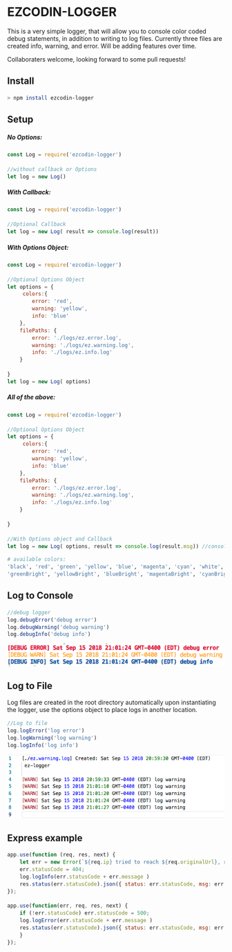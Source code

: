 # EZCODIN-LOGGER

This is a very simple logger, that will allow you to console color coded debug statements, in addition to writing to log files. Currently three files are created info, warning, and error. Will be adding features over time. 

Collaboraters welcome, looking forward to some pull requests! 

## Install

```bash
> npm install ezcodin-logger
```
## Setup
##### No Options:
```javascript
const Log = require('ezcodin-logger')

//without callback or Options
let log = new Log()
```
##### With Callback:
```javascript
const Log = require('ezcodin-logger')

//Optional Callback
let log = new Log( result => console.log(result))
```
##### With Options Object:
```javascript
const Log = require('ezcodin-logger')

//Optional Options Object
let options = {
     colors:{
        error: 'red',
        warning: 'yellow',
        info: 'blue'
    },
    filePaths: {
        error: './logs/ez.error.log',
        warning: './logs/ez.warning.log',
        info: './logs/ez.info.log'
    }

}
let log = new Log( options)
```
##### All of the above:
```javascript
const Log = require('ezcodin-logger')

//Optional Options Object
let options = {
     colors:{
        error: 'red',
        warning: 'yellow',
        info: 'blue'
    },
    filePaths: {
        error: './logs/ez.error.log',
        warning: './logs/ez.warning.log',
        info: './logs/ez.info.log'
    }

}

//With Options object and Callback
let log = new Log( options, result => console.log(result.msg)) //console => 'ezcodin-logger initialized'
```
```bash
# available colors: 
'black', 'red', 'green', 'yellow', 'blue', 'magenta', 'cyan', 'white', 'gray', 'redBright',
'greenBright', 'yellowBright', 'blueBright', 'magentaBright', 'cyanBright', 'whiteBright'
```
## Log to Console
```javascript
//debug logger
log.debugError('debug error')
log.debugWarning('debug warning')
log.debugInfo('debug info')
```
![alt text](./images/console.png)
## Log to File
Log files are created in the root directory automatically upon instantiating the logger, use the options object to place logs in another location.
```javascript
//Log to file
log.logError('log error')
log.logWarning('log warning')
log.logInfo('log info')
```
![alt text](./images/log.png)
## Express example
```javascript
app.use(function (req, res, next) {
    let err = new Error(`${req.ip} tried to reach ${req.originalUrl}, resource not found`);
    err.statusCode = 404;
    log.logInfo(err.statusCode + err.message )
    res.status(err.statusCode).json({ status: err.statusCode, msg: err.message });
}); 

app.use(function(err, req, res, next) {
    if (!err.statusCode) err.statusCode = 500;   
    log.logError(err.statusCode + err.message )
    res.status(err.statusCode).json({ status: err.statusCode, msg: err.message }); 
    }
});
```

